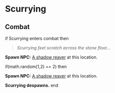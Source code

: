 # Scurrying


## Combat

if Scurrying enters combat  then


>*Scurrying feet scratch across the stone floor...*


**Spawn NPC:**  [A shadow reaver](/npc/179346) at this location.


if(math.random(1,2) == 2) then



**Spawn NPC:**  [A shadow reaver](/npc/179346) at this location.



**Scurrying despawns.**
end
